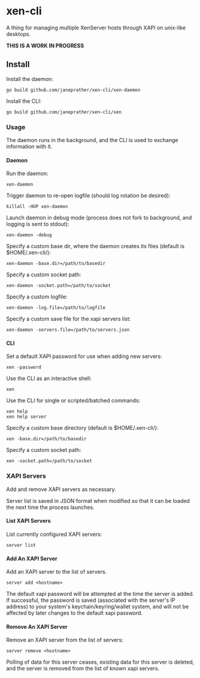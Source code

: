# xen-cli

A thing for managing multiple XenServer hosts through XAPI on unix-like
desktops.

__THIS IS A WORK IN PROGRESS__

## Install

Install the daemon:

```
go build github.com/janeprather/xen-cli/xen-daemon
```

Install the CLI:

```
go build github.com/janeprather/xen-cli/xen
```

### Usage

The daemon runs in the background, and the CLI is used to exchange information
with it.

#### Daemon

Run the daemon:

```
xen-daemon
```

Trigger daemon to re-open logfile (should log rotation be desired):

```
killall -HUP xen-daemon
```

Launch daemon in debug mode (process does not fork to background, and logging
  is sent to stdout):

```
xen-daemon -debug
```

Specify a custom base dir, where the daemon creates its files (default
is $HOME/.xen-cli/):

```
xen-daemon -base.dir=/path/to/basedir
```

Specify a custom socket path:

```
xen-daemon -socket.path=/path/to/socket
```

Specify a custom logfile:

```
xen-daemon -log.file=/path/to/logfile
```

Specify a custom save file for the xapi servers list:

```
xen-daemon -servers.file=/path/to/servers.json
```

#### CLI

Set a default XAPI password for use when adding new servers:

```
xen -password
```

Use the CLI as an interactive shell:

```
xen
```

Use the CLI for single or scripted/batched commands:

```
xen help
xen help server
```

Specify a custom base directory (default is $HOME/.xen-cli/):

```
xen -base.dir=/path/to/basedir
```

Specify a custom socket path:

```
xen -socket.path=/path/to/socket
```

### XAPI Servers

Add and remove XAPI servers as necessary.

Server list is saved in JSON format when modified so that it can be loaded
the next time the process launches.

#### List XAPI Servers

List currently configured XAPI servers:

```
server list
```

#### Add An XAPI Server

Add an XAPI server to the list of servers.

```
server add <hostname>
```

The default xapi password will be attempted at the time the server is added.
If successful, the password is saved (associated with the server's IP address)
to your system's keychain/keyring/wallet system, and will not be affected by
later changes to the default xapi password.

#### Remove An XAPI Server

Remove an XAPI server from the list of servers:

```
server remove <hostname>
```

Polling of data for this server ceases, existing data for this server is
deleted, and the server is removed from the list of known xapi servers.
